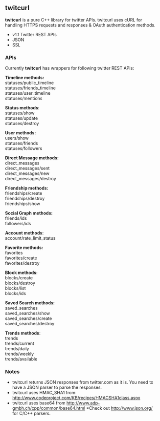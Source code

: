 ## twitcurl
**twitcurl** is a pure C++ library for twitter APIs. twitcurl uses cURL for handling HTTPS requests and responses & OAuth authentication methods.
  * v1.1 Twitter REST APIs
  * JSON
  * SSL

### APIs
Currently **twitcurl** has wrappers for following twitter REST APIs:

<b>Timeline methods:</b><br>
statuses/public_timeline<br>
statuses/friends_timeline<br>
statuses/user_timeline<br>
statuses/mentions<br>

<b>Status methods:</b><br>
statuses/show<br>
statuses/update<br>
statuses/destroy<br>

<b>User methods:</b><br>
users/show<br>
statuses/friends<br>
statuses/followers<br>

<b>Direct Message methods:</b><br>
direct_messages<br>
direct_messages/sent<br>
direct_messages/new<br>
direct_messages/destroy<br>

<b>Friendship methods:</b><br>
friendships/create<br>
friendships/destroy<br>
friendships/show<br>

<b>Social Graph methods:</b><br>
friends/ids<br>
followers/ids<br>

<b>Account methods:</b><br>
account/rate_limit_status<br>

<b>Favorite methods:</b><br>
favorites<br>
favorites/create<br>
favorites/destroy<br>

<b>Block methods:</b><br>
blocks/create<br>
blocks/destroy<br>
blocks/list<br>
blocks/ids<br>

<b>Saved Search methods:</b><br>
saved_searches<br>
saved_searches/show<br>
saved_searches/create<br>
saved_searches/destroy<br>

<b>Trends methods:</b><br>
trends<br>
trends/current<br>
trends/daily<br>
trends/weekly<br>
trends/available<br>


### Notes
* twitcurl returns JSON responses from twitter.com as it is. You need to have a JSON parser to parse the responses.
* twitcurl uses HMAC_SHA1  from <a href='http://www.codeproject.com/KB/recipes/HMACSHA1class.aspx'>http://www.codeproject.com/KB/recipes/HMACSHA1class.aspx</a>
* twitcurl uses base64 from <a href='http://www.adp-gmbh.ch/cpp/common/base64.html'>http://www.adp-gmbh.ch/cpp/common/base64.html</a>
*Check out <a href='http://www.json.org/'>http://www.json.org/</a> for C/C++ parsers.